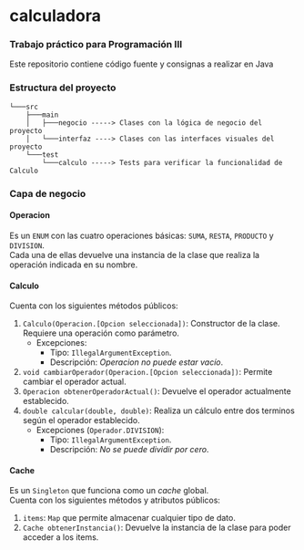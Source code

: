 # calculadora
### Trabajo práctico para Programación III
Este repositorio contiene código fuente y consignas a realizar en Java
### Estructura del proyecto
```
└───src
    ├───main
    │   ├───negocio -----> Clases con la lógica de negocio del proyecto
    │   └───interfaz ----> Clases con las interfaces visuales del proyecto
    └───test
        └───calculo -----> Tests para verificar la funcionalidad de Calculo
```
### Capa de negocio
#### Operacion
Es un `ENUM` con las cuatro operaciones básicas: `SUMA`, `RESTA`, `PRODUCTO` y `DIVISION`. <br>
Cada una de ellas devuelve una instancia de la clase que realiza la operación indicada en su nombre.
#### Calculo
Cuenta con los siguientes métodos públicos:
1. `Calculo(Operacion.[Opcion seleccionada])`: Constructor de la clase. Requiere una operación como parámetro.
   * Excepciones:
     * Tipo: `IllegalArgumentException`.
     * Descripción: _Operacion no puede estar vacío_.
2. `void cambiarOperador(Operacion.[Opcion seleccionada])`: Permite cambiar el operador actual.
3. `Operacion obtenerOperadorActual()`: Devuelve el operador actualmente establecido.
4. `double calcular(double, double)`: Realiza un cálculo entre dos terminos según el operador establecido.
   * Excepciones (`Operador.DIVISION`):
     * Tipo: `IllegalArgumentException`.
     * Descripción: _No se puede dividir por cero_.
#### Cache
Es un `Singleton` que funciona como un _cache_ global. <br>
Cuenta con los siguientes métodos y atributos públicos:
1. `items`: `Map` que permite almacenar cualquier tipo de dato.
2. `Cache obtenerInstancia()`: Devuelve la instancia de la clase para poder acceder a los items.
